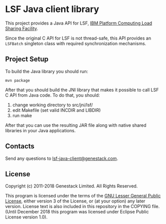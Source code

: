 # LSF Java client library

This project provides a Java API for LSF, [IBM Platform Computing Load Sharing Facility].

Since the original C API for LSF is not thread-safe, this API provides an `LSFBatch`
singleton class with required synchronization mechanisms.

[IBM Platform Computing Load Sharing Facility]: http://www.ibm.com/systems/technicalcomputing/platformcomputing/products/lsf/

## Project Setup

To build the Java library you should run:

    mvn package

After that you should build the JNI library that makes it possible to call LSF C API
from Java code. To do that, you should:

1. change working directory to src/jni/lsf/
2. edit Makefile (set valid INCDIR and LIBDIR)
3. run make

After that you can use the resulting JAR file along with native shared libraries in
your Java applications.

## Contacts

Send any questions to [lsf-java-client@genestack.com].

[lsf-java-client@genestack.com]: mailto:lsf-java-client@genestack.com

## License

Copyright (c) 2011-2018 Genestack Limited. All Rights Reserved.

This program is licensed under the terms of the [GNU Lesser General Public License],
either version 3 of the License, or (at your option) any later version.
License text is also included in this repository in the COPYING file.
(Until December 2018 this program was licensed under Eclipse Public License version 1.0).

[GNU Lesser General Public License]: https://www.gnu.org/licenses/lgpl-3.0.en.html
